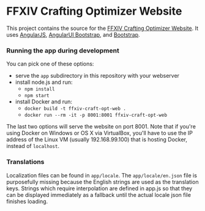 # FFXIV Crafting Optimizer Website

This project contains the source for the [FFXIV Crafting Optimizer Website](http://ffxiv.lokyst.net/). 
It uses [AngularJS](http://angularjs.org/), [AngularUI Bootstrap](http://angular-ui.github.io/bootstrap/), 
and [Bootstrap](http://getbootstrap.com/).


### Running the app during development

You can pick one of these options:

* serve the `app` subdirectory in this repository with your webserver
* install node.js and run:
  * `npm install`
  * `npm start`
* install Docker and run:
  * `docker build -t ffxiv-craft-opt-web .`
  * `docker run --rm -it -p 8001:8001 ffxiv-craft-opt-web`

The last two options will serve the website on port 8001. Note that if you're using Docker on 
Windows or OS X via VirtualBox, you'll have to use the IP address of the Linux VM (usually 
192.168.99.100) that is hosting Docker, instead of `localhost`.

### Translations

Localization files can be found in `app/locale`. The `app/locale/en.json` file is purposefully 
missing because the English strings are used as the translation keys. Strings which require
interpolation are defined in app.js so that they can be displayed immediately as a fallback until 
the actual locale json file finishes loading.

